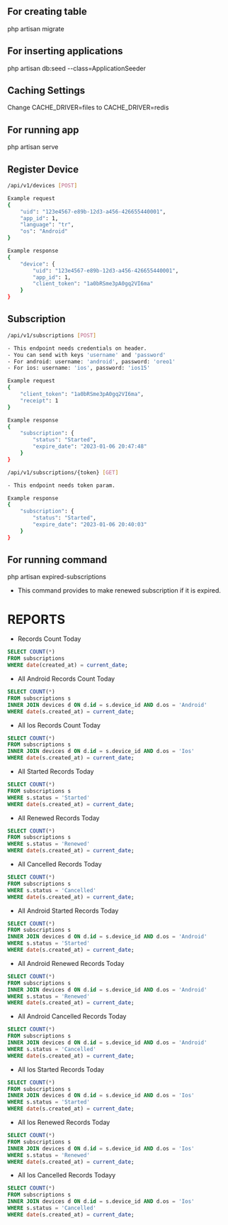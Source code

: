 ## For creating table
php artisan migrate

## For inserting applications
php artisan db:seed --class=ApplicationSeeder

## Caching Settings
Change CACHE_DRIVER=files to CACHE_DRIVER=redis

## For running app
php artisan serve

## Register Device
```bash
/api/v1/devices [POST]

Example request
{
    "uid": "123e4567-e89b-12d3-a456-426655440001",
    "app_id": 1,
    "language": "tr",
    "os": "Android"
}

Example response
{
    "device": {
        "uid": "123e4567-e89b-12d3-a456-426655440001",
        "app_id": 1,
        "client_token": "1a0bRSme3pA0gq2VI6ma"
    }
}
```

## Subscription
```bash
/api/v1/subscriptions [POST]

- This endpoint needs credentials on header.
- You can send with keys 'username' and 'password'
- For android: username: 'android', password: 'oreo1'
- For ios: username: 'ios', password: 'ios15'

Example request
{
    "client_token": "1a0bRSme3pA0gq2VI6ma",
    "receipt": 1
}

Example response
{
    "subscription": {
        "status": "Started",
        "expire_date": "2023-01-06 20:47:48"
    }
}
```

```bash
/api/v1/subscriptions/{token} [GET]

- This endpoint needs token param.

Example response
{
    "subscription": {
        "status": "Started",
        "expire_date": "2023-01-06 20:40:03"
    }
}
```
## For running command
php artisan expired-subscriptions

- This command provides to make renewed subscription if it is expired.


# REPORTS
- Records Count Today
```sql
SELECT COUNT(*) 
FROM subscriptions
WHERE date(created_at) = current_date;
```

- All Android Records Count Today
```sql
SELECT COUNT(*)
FROM subscriptions s
INNER JOIN devices d ON d.id = s.device_id AND d.os = 'Android'
WHERE date(s.created_at) = current_date;
```

- All Ios Records Count Today
```sql
SELECT COUNT(*)
FROM subscriptions s
INNER JOIN devices d ON d.id = s.device_id AND d.os = 'Ios'
WHERE date(s.created_at) = current_date;
```

- All Started Records Today
```sql
SELECT COUNT(*)
FROM subscriptions s
WHERE s.status = 'Started'
WHERE date(s.created_at) = current_date;
```

- All Renewed Records Today
```sql
SELECT COUNT(*)
FROM subscriptions s
WHERE s.status = 'Renewed'
WHERE date(s.created_at) = current_date;
```

- All Cancelled Records Today
```sql
SELECT COUNT(*)
FROM subscriptions s
WHERE s.status = 'Cancelled'
WHERE date(s.created_at) = current_date;
```

- All Android Started Records Today
```sql
SELECT COUNT(*)
FROM subscriptions s
INNER JOIN devices d ON d.id = s.device_id AND d.os = 'Android'
WHERE s.status = 'Started'
WHERE date(s.created_at) = current_date;
```

- All Android Renewed Records Today
```sql
SELECT COUNT(*)
FROM subscriptions s
INNER JOIN devices d ON d.id = s.device_id AND d.os = 'Android'
WHERE s.status = 'Renewed'
WHERE date(s.created_at) = current_date;
```

- All Android Cancelled Records Today
```sql
SELECT COUNT(*)
FROM subscriptions s
INNER JOIN devices d ON d.id = s.device_id AND d.os = 'Android'
WHERE s.status = 'Cancelled'
WHERE date(s.created_at) = current_date;
```

- All Ios Started Records Today
```sql
SELECT COUNT(*)
FROM subscriptions s
INNER JOIN devices d ON d.id = s.device_id AND d.os = 'Ios'
WHERE s.status = 'Started'
WHERE date(s.created_at) = current_date;
```

- All Ios Renewed Records Today
```sql
SELECT COUNT(*)
FROM subscriptions s
INNER JOIN devices d ON d.id = s.device_id AND d.os = 'Ios'
WHERE s.status = 'Renewed'
WHERE date(s.created_at) = current_date;
```

- All Ios Cancelled Records Todayy
```sql
SELECT COUNT(*)
FROM subscriptions s
INNER JOIN devices d ON d.id = s.device_id AND d.os = 'Ios'
WHERE s.status = 'Cancelled'
WHERE date(s.created_at) = current_date;
```

